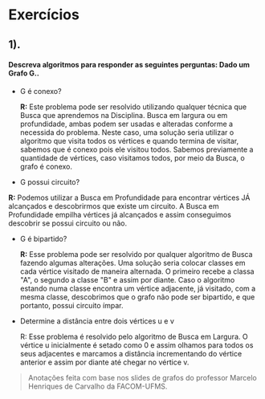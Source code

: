 # Exercícios

## 1\). 

#### Descreva algoritmos para responder as seguintes perguntas: Dado um Grafo G..

* G é conexo?

  **R:** Este problema pode ser resolvido utilizando qualquer técnica que Busca que aprendemos na Disciplina. Busca em largura ou em profundidade, ambas podem ser usadas e alteradas conforme a necessida do problema. Neste caso, uma solução seria utilizar o algoritmo que visita todos os vértices e quando termina de visitar, sabemos que é conexo pois ele visitou todos. Sabemos previamente a quantidade de vértices, caso visitamos todos, por meio da Busca, o grafo é conexo.

*  G possui circuito?

  **R:** Podemos utilizar a Busca em Profundidade para encontrar vértices JÁ alcançados e descobrirmos que existe um circuito. A Busca em Profundidade empilha vértices já alcançados e assim conseguimos descobrir se possui circuito ou não.

* G é bipartido?

  **R:** Esse problema pode ser resolvido por qualquer algoritmo de Busca fazendo algumas alterações. Uma solução seria colocar classes em cada vértice visitado de maneira alternada. O primeiro recebe a classa "A", o segundo a classe "B" e assim por diante. Caso o algoritmo estando numa classe encontra um vértice adjacente, já visitado, com a mesma classe, descobrimos que o grafo não pode ser bipartido, e que portanto, possui circuito ímpar.

* Determine a distância entre dois vértices u e v

  R: Esse problema é resolvido pelo algoritmo de Busca em Largura. O vértice u inicialmente é setado como 0 e assim olhamos para todos os seus adjacentes e marcamos a distância incrementando do vértice anterior e assim por diante até chegar no vértice v.

> Anotações feita com base nos slides de grafos do professor Marcelo Henriques de Carvalho da FACOM-UFMS.


